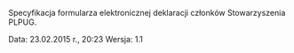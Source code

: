 Specyfikacja formularza elektronicznej deklaracji członków Stowarzyszenia PLPUG.

Data: 23.02.2015 r., 20:23
Wersja: 1.1
